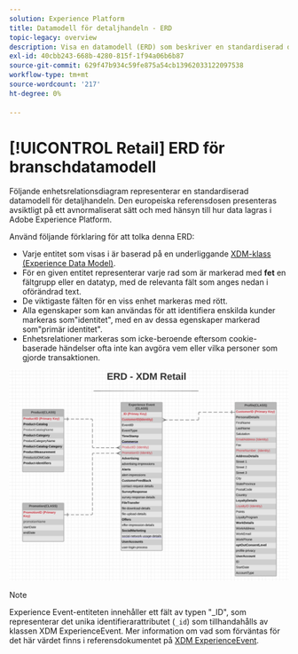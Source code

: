 ```yaml
---
solution: Experience Platform
title: Datamodell för detaljhandeln - ERD
topic-legacy: overview
description: Visa en datamodell (ERD) som beskriver en standardiserad datamodell för detaljhandeln som är kompatibel med Experience Data Model (XDM) för användning i Adobe Experience Platform.
exl-id: 40cbb243-668b-4280-815f-1f94a06b6b87
source-git-commit: 629f47b934c59fe875a54cb13962033122097538
workflow-type: tm+mt
source-wordcount: '217'
ht-degree: 0%

---
```


# [!UICONTROL Retail] ERD för branschdatamodell

Följande enhetsrelationsdiagram representerar en standardiserad datamodell för detaljhandeln. Den europeiska referensdosen presenteras avsiktligt på ett avnormaliserat sätt och med hänsyn till hur data lagras i Adobe Experience Platform.

Använd följande förklaring för att tolka denna ERD:

* Varje entitet som visas i är baserad på en underliggande [XDM-klass (Experience Data Model)](../composition.md#class).
* För en given entitet representerar varje rad som är markerad med **fet** en fältgrupp eller en datatyp, med de relevanta fält som anges nedan i oförändrad text.
* De viktigaste fälten för en viss enhet markeras med rött.
* Alla egenskaper som kan användas för att identifiera enskilda kunder markeras som&quot;identitet&quot;, med en av dessa egenskaper markerad som&quot;primär identitet&quot;.
* Enhetsrelationer markeras som icke-beroende eftersom cookie-baserade händelser ofta inte kan avgöra vem eller vilka personer som gjorde transaktionen.

![](../../images/industries/retail.png)

>[!NOTE]
>
>Experience Event-entiteten innehåller ett fält av typen &quot;_ID&quot;, som representerar det unika identifierarattributet (`_id`) som tillhandahålls av klassen XDM ExperienceEvent. Mer information om vad som förväntas för det här värdet finns i referensdokumentet på [XDM ExperienceEvent](../../classes/experienceevent.md).